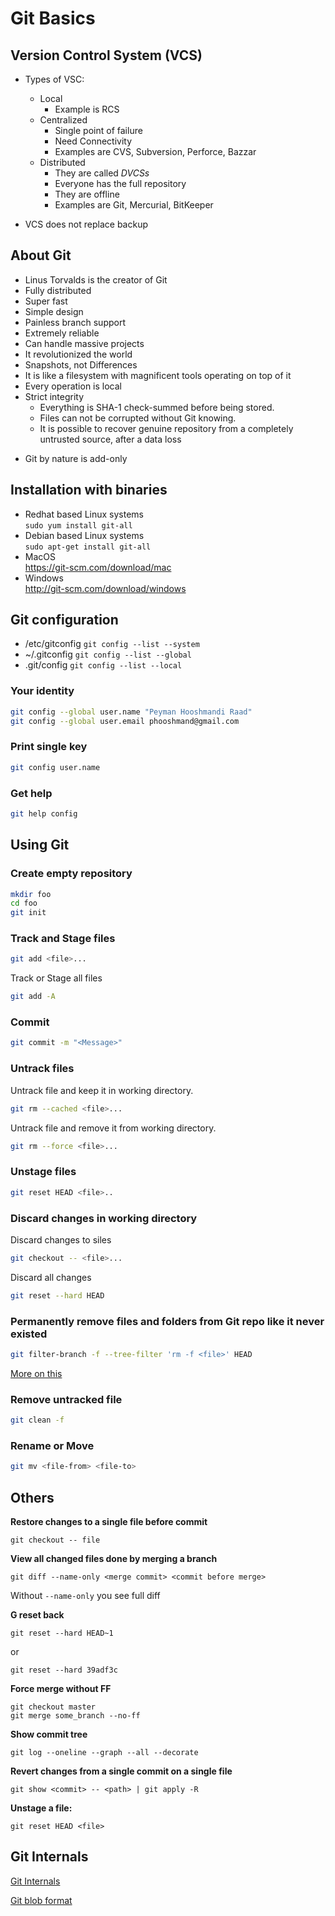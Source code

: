 # Git Basics

## Version Control System (VCS)

* Types of VSC:
    - Local  
        - Example is RCS
    - Centralized
        - Single point of failure
        - Need Connectivity
        - Examples are CVS, Subversion, Perforce, Bazzar
    - Distributed
        - They are called *DVCSs*
        - Everyone has the full repository
        - They are offline
        - Examples are Git, Mercurial, BitKeeper

* VCS does not replace backup

## About Git

* Linus Torvalds is the creator of Git
* Fully distributed
* Super fast
* Simple design
* Painless branch support
* Extremely reliable
* Can handle massive projects
* It revolutionized the world
* Snapshots, not Differences
* It is like a filesystem with magnificent tools operating on top of it
* Every operation is local
* Strict integrity
    - Everything is SHA-1 check-summed before being stored.
    - Files can not be corrupted without Git knowing.
    - It is possible to recover genuine repository from a completely untrusted source, after a data loss
- Git by nature is add-only

## Installation with binaries

* Redhat based Linux systems  
`sudo yum install git-all`
* Debian based Linux systems  
`sudo apt-get install git-all`
* MacOS  
https://git-scm.com/download/mac
* Windows  
http://git-scm.com/download/windows



## Git configuration

* /etc/gitconfig `git config --list --system`
* ~/.gitconfig `git config --list --global`
* .git/config `git config --list --local`

### Your identity
```bash
git config --global user.name "Peyman Hooshmandi Raad"
git config --global user.email phooshmand@gmail.com
```
### Print single key
```bash
git config user.name
```

### Get help
```bash
git help config
```

## Using Git  

### Create empty repository
```bash
mkdir foo
cd foo
git init
```

### Track and Stage files
```bash
git add <file>...
```
Track or Stage all files

```bash
git add -A
```

### Commit

```bash
git commit -m "<Message>"
```

### Untrack files

Untrack file and keep it in working directory.

```bash
git rm --cached <file>...
```

Untrack file and remove it from working directory.

```bash
git rm --force <file>...
```

### Unstage files
```bash
git reset HEAD <file>..
```

### Discard changes in working directory
Discard changes to siles  

```bash
git checkout -- <file>...
```

Discard all changes

```bash
git reset --hard HEAD
```

### Permanently remove files and folders from Git repo like it never existed
```bash
git filter-branch -f --tree-filter 'rm -f <file>' HEAD
```
[More on this](http://dalibornasevic.com/posts/2-permanently-remove-files-and-folders-from-a-git-repository)

### Remove untracked file
```bash
git clean -f
```

### Rename or Move
```bash
git mv <file-from> <file-to>
```

## Others

**Restore changes to a single file before commit**

```
git checkout -- file
```

**View all changed files done by merging a branch**

```
git diff --name-only <merge commit> <commit before merge>
```  
   

Without `--name-only`  you see full diff

**G reset back**

```
git reset --hard HEAD~1
```
or

```
git reset --hard 39adf3c
```

**Force merge without FF**

```
git checkout master
git merge some_branch --no-ff
```

**Show commit tree**

```
git log --oneline --graph --all --decorate
```

**Revert changes from a single commit on a single file**

```
git show <commit> -- <path> | git apply -R
```

**Unstage a file:**

```
git reset HEAD <file>
```


## Git Internals

[Git Internals](https://git-scm.com/book/en/v1/Git-Internals-Git-Objects)


[Git blob format](https://matthew-brett.github.io/curious-git/reading_git_objects.html)
